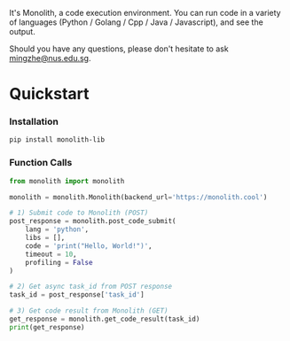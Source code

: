 It's Monolith, a code execution environment. You can run code in a variety of languages (Python / Golang / Cpp / Java / Javascript), and see the output.

Should you have any questions, please don't hesitate to ask mingzhe@nus.edu.sg.

# Quickstart
### Installation
```bash
pip install monolith-lib
```

### Function Calls
```python
from monolith import monolith

monolith = monolith.Monolith(backend_url='https://monolith.cool')

# 1) Submit code to Monolith (POST)
post_response = monolith.post_code_submit(
    lang = 'python',
    libs = [],
    code = 'print("Hello, World!")',
    timeout = 10,
    profiling = False
)

# 2) Get async task_id from POST response
task_id = post_response['task_id']

# 3) Get code result from Monolith (GET)
get_response = monolith.get_code_result(task_id)
print(get_response)
```